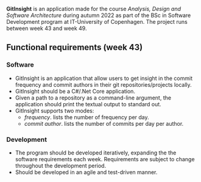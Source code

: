 **GitInsight**  is an application made for the course *Analysis, Design and Software Architecture* during autumn 2022 as part of the BSc in Software Development program at IT-University of Copenhagen. The project runs between week 43 and week 49. 

## Functional requirements (week 43)
### Software
* GitInsight is an application that allow users to get insight in the commit frequency and commit authors in their git repositories/projects locally.  
*  GitInsight should be a C#/.Net Core application. 
* Given a path to a repository as a command-line argument, the application should print the textual output to standard out.  
* GitInsight supports two modes: 
    * *frequency*. lists the number of frequency per day. 
    * *commit author*. lists the number of commits per day per author. 
### Development
* The program should be developed iteratively, expanding the the software requirements each week. Requirements are subject to change throughout the development period. 
* Should be developed in an agile and test-driven manner. 
